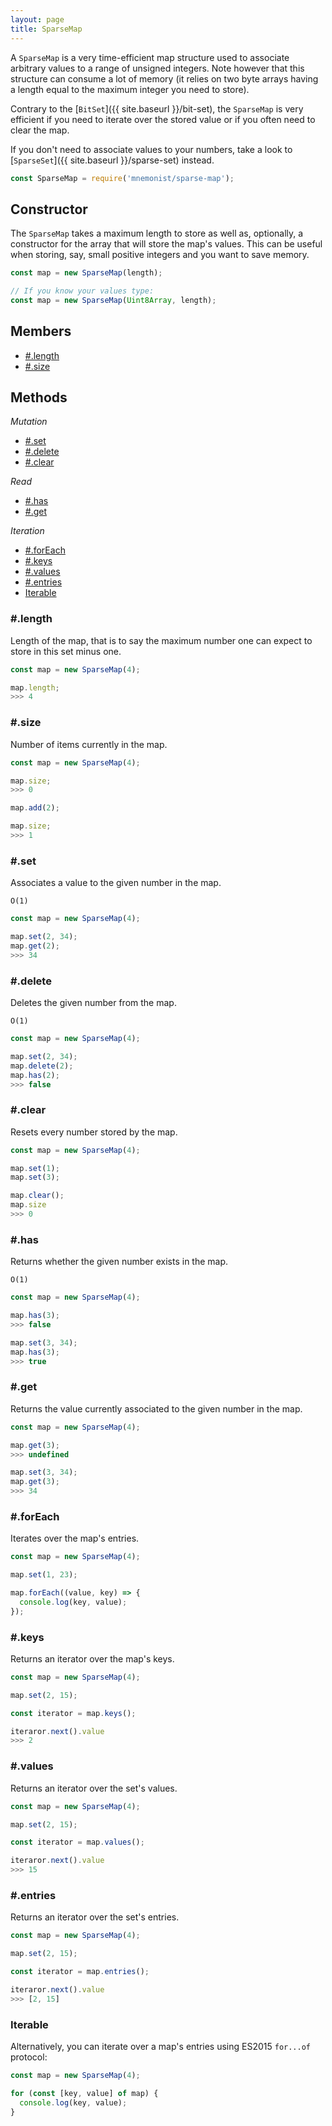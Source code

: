```yaml
---
layout: page
title: SparseMap
---
```


A `SparseMap` is a very time-efficient map structure used to associate arbitrary values to a range of unsigned integers. Note however that this structure can consume a lot of memory (it relies on two byte arrays having a length equal to the maximum integer you need to store).

Contrary to the [`BitSet`]({{ site.baseurl }}/bit-set), the `SparseMap` is very efficient if you need to iterate over the stored value or if you often need to clear the map.

If you don't need to associate values to your numbers, take a look to [`SparseSet`]({{ site.baseurl }}/sparse-set) instead.

```js
const SparseMap = require('mnemonist/sparse-map');
```

## Constructor

The `SparseMap` takes a maximum length to store as well as, optionally, a constructor for the array that will store the map's values. This can be useful when storing, say, small positive integers and you want to save memory.

```js
const map = new SparseMap(length);
```
```js
// If you know your values type:
const map = new SparseMap(Uint8Array, length);
```

## Members

* [#.length](#length)
* [#.size](#size)

## Methods

*Mutation*

* [#.set](#set)
* [#.delete](#delete)
* [#.clear](#clear)

*Read*

* [#.has](#has)
* [#.get](#get)

*Iteration*

* [#.forEach](#foreach)
* [#.keys](#keys)
* [#.values](#values)
* [#.entries](#entries)
* [Iterable](#iterable)

### #.length

Length of the map, that is to say the maximum number one can expect to store in this set minus one.

```js
const map = new SparseMap(4);

map.length;
>>> 4
```

### #.size

Number of items currently in the map.

```js
const map = new SparseMap(4);

map.size;
>>> 0

map.add(2);

map.size;
>>> 1
```

### #.set

Associates a value to the given number in the map.

`O(1)`

```js
const map = new SparseMap(4);

map.set(2, 34);
map.get(2);
>>> 34
```

### #.delete

Deletes the given number from the map.

`O(1)`

```js
const map = new SparseMap(4);

map.set(2, 34);
map.delete(2);
map.has(2);
>>> false
```

### #.clear

Resets every number stored by the map.

```js
const map = new SparseMap(4);

map.set(1);
map.set(3);

map.clear();
map.size
>>> 0
```

### #.has

Returns whether the given number exists in the map.

`O(1)`

```js
const map = new SparseMap(4);

map.has(3);
>>> false

map.set(3, 34);
map.has(3);
>>> true
```

### #.get

Returns the value currently associated to the given number in the map.

```js
const map = new SparseMap(4);

map.get(3);
>>> undefined

map.set(3, 34);
map.get(3);
>>> 34
```


### #.forEach

Iterates over the map's entries.

```js
const map = new SparseMap(4);

map.set(1, 23);

map.forEach((value, key) => {
  console.log(key, value);
});
```

### #.keys

Returns an iterator over the map's keys.

```js
const map = new SparseMap(4);

map.set(2, 15);

const iterator = map.keys();

iteraror.next().value
>>> 2
```

### #.values

Returns an iterator over the set's values.

```js
const map = new SparseMap(4);

map.set(2, 15);

const iterator = map.values();

iteraror.next().value
>>> 15
```

### #.entries

Returns an iterator over the set's entries.

```js
const map = new SparseMap(4);

map.set(2, 15);

const iterator = map.entries();

iteraror.next().value
>>> [2, 15]
```

### Iterable

Alternatively, you can iterate over a map's entries using ES2015 `for...of` protocol:

```js
const map = new SparseMap(4);

for (const [key, value] of map) {
  console.log(key, value);
}
```
